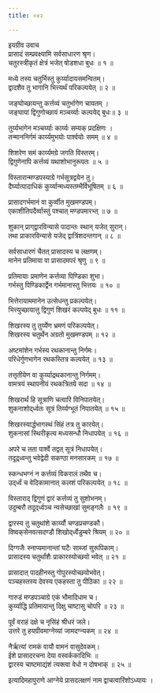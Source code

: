 ```yaml
---
title: ०४२

---
```

इयग्रीव उवाच  
प्रासादं सम्प्रवक्ष्यामि सर्वसाधारण श्रृण।  
चतुरस्त्रीकृतं क्षेत्रं भजेत् षोडशधा बुधः ॥ १ ॥  
  
मध्ये तस्य चतुर्भिस्तु कुर्य्यादायसमन्वितम्।  
द्वादशैव तु भागानि भित्त्यर्थं परिकल्पयेत् ॥ २ ॥  
  
जङ्घोच्छायन्तु कर्त्तव्यं चतुर्भागेण चायतम् ।  
जङ्घायां द्विगुणोच्छायं मञ्चर्य्याः कल्पयेद् बुधः॥ ३ ॥  
  
तुर्य्यभागेन मञ्चर्य्याः कार्य्यः सम्यक् प्रदक्षिणः ।  
तन्माननिर्गमं कार्य्यमुभयोः पार्श्वयोः समम् ॥ ४ ॥  
  
शिशरेण समं कार्य्यमग्रे जगति विस्तरम्।  
द्विगुणेनापि कर्त्तव्यं यथाशोभानुरूपतः ॥ ५ ॥  
  
विस्तारान्मण्डपस्याग्रे गर्भसूत्रद्वयेन तु।  
दैर्घ्यात्पादाधिकं कुर्य्यान्मध्यस्तम्भैर्विभूषितम् ॥ ६ ॥  
  
प्रासादगर्भमानं वा कुर्व्वीत मुखमण्डपम्।  
एकाशीतिपदैर्व्वास्तुं पश्चात् मण्डपमारभ्त् ॥ ७ ॥  
  
शुकान् प्राग्‌द्वारविन्यासे पादान्तः स्थान् यजेत् सुरान्।  
तथा प्राकारविन्यासे यजेद् द्वात्रिंशदन्तगान् ॥ ८ ॥  
  
सर्वसाधारणं चैतत् प्रासादस्य च लक्षणम्।  
मानेन प्रतिमाया वा प्रासादमपरं श्रृणु ॥ ९ ॥  
  
प्रतिमायाः प्रमाणेन कर्त्तव्या पिण्डिका शुभा।  
गर्भस्तु पिण्डिकार्द्वेन गर्भमानास्तु भित्तयः ॥ १० ॥  
  
भित्तेरायाममानेन उत्सेधन्तु प्रकल्पयेत्।  
भित्त्युच्छायात्तु द्विगुणं शिखरं कल्पयेद् बुधः ॥ ११ ॥  
  
शिखरस्य तु तुर्य्येण भ्रमणं परिकल्पयेत्।  
शिखरस्य चतुर्थेन अग्रतो मुखमण्डपम् ॥ १२ ॥  
  
अष्टमांशेन गर्भस्य रथकानान्तु निर्गमः।  
परिधेर्गुणभागेन रथकस्तित्र कल्पयेत् ॥ १३ ॥  
  
तत्तृतीयेण वा कुर्य्याद्रथकानान्तु निर्गमम्।  
वामत्रयं स्थापनीयं रथकत्रितये सदा ॥ १४ ॥  
  
शिखरार्थं हि सूत्राणि चत्वारि विनिपातयेत्।  
शुकनाशोद्‌र्ध्वतः सूत्रं तिर्य्यग्भूतं निपातयेत् ॥ १५ ॥  
  
शिखरस्यार्द्धभागस्थं सिंहं तत्र तु कारयेत्।  
शुकनासां स्थिरीकृत्य मध्यसन्धौ निधापयेत् ॥ १६ ॥  
  
अपरे च तता पार्श्वे तद्वत् सूत्रं निधापयेत्।  
तदूद्र्ध्वन्तु भवेद्वेदी सकण्ठा मनसारकम् ॥ १७ ॥  
  
स्कन्धभग्नं न कर्त्तव्यं विकरालं तथैव च।  
उद्‌र्ध्वं च वेदिकामानात् कलशं परिकल्पयेत् ॥ १८ ॥  
  
विस्ताराद् द्विगुणं द्वारं कर्त्तव्यं तु सुशोभनम्।  
उदुम्बरौ तदूद्‌र्ध्वञ्च न्यसेच्छाखां सुमङ्गलैः ॥ १९ ॥  
  
द्वारस्य तु चतुथांशे कार्य्यौ चण्डप्रचण्डकौ।  
विष्वक्‌सेनवत्सदण्डौ शिखोद्‌र्ध्वेडुम्बरे श्रियम् ॥ २० ॥  
  
दिग्गजैः स्नाप्यमानान्तां घटैः साब्जां सुरूपिकाम्।  
प्रासादस्य चतुर्थांशैः प्राकारस्योच्छयो भवेत् ॥ २१ ॥  
  
प्रासादात् पादहीनस्तु गोपुरस्योच्छयोभवेत्।  
पञ्चहस्तस्य देवस्य एकहस्ता तु पीठिका ॥ २२ ॥  
  
गारुडं मण्डपञ्चाग्रे एकं भौमादिधाम च।  
कुर्य्याद्धि प्रतिमायान्तु दिक्षु चाष्टासु चोपरि ॥ २३ ॥  
  
पूर्वं वराहं दक्षे च नृसिंहं श्रीधरं जले।  
उत्तरे तु हयग्रीवमाग्नेय्यां जामदग्न्यकम् ॥ २४ ॥  
  
नैर्ऋत्यां रामकं वायौ वामनं वासुदेवकम्।  
ईशे प्रासादरचना देया वस्वर्ककादिभिः ॥  
द्वारस्य चाष्टमाद्यंशं त्यक्त्वा वेधो न दोषभाक् ॥ २५ ॥  
  
इत्यादिमहापुराणे आग्नेये प्रासदलक्षणं नाम द्वाचत्वारिंशोऽध्यायः ।